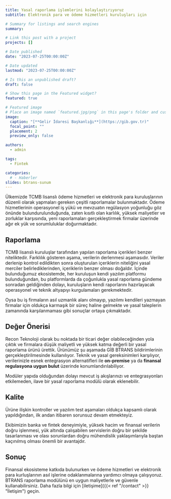 ```yaml
---
title: Yasal raporlama işlemlerini kolaylaştırıyoruz
subtitle: Elektronik para ve ödeme hizmetleri kuruluşları için

# Summary for listings and search engines
summary:

# Link this post with a project
projects: []

# Date published
date: "2023-07-25T00:00:00Z"

# Date updated
lastmod: "2023-07-25T00:00:00Z"

# Is this an unpublished draft?
draft: false

# Show this page in the Featured widget?
featured: true

# Featured image
# Place an image named `featured.jpg/png` in this page's folder and customize its options here.
image:
  caption: "[**Gelir İdaresi Başkanlığı**](https://gib.gov.tr)"
  focal_point: ""
  placement: 2
  preview_only: false

authors:
  - admin

tags:
  - Fintek

categories:
  # - Haberler
slides: btrans-sunum
---
```


Ülkemizde TCMB lisanslı ödeme hizmetleri ve elektronik para kuruluşlarının düzenli olarak yapmaları gereken çeşitli raporlamalar bulunmaktadır.
Ödeme hizmetlerinin operasyonel iş yükü ve mevzuatın regülasyon yoğunluğu göz önünde bulundurulunduğunda, zaten kısıtlı olan karlılık, yüksek maliyetler ve zorluklar karşısında, yeni raporlamaları gerçekleştirmek firmalar üzerinde ağır ek yük ve sorumluluklar doğurmaktadır.

## Raporlama

TCMB lisanslı kuruluşlar tarafından yapılan raporlama içerikleri benzer niteliktedir. Farklılık gösteren aşama, verilerin derlenmesi aşamasıdır. Veriler derlenip kontrol edildikten sonra oluşturulan içeriklerin niteliğini yasal merciler belirlediklerinden, içeriklerin benzer olması doğaldır. İçinde bulunduğumuz ekosistemde, her kuruluşun kendi yazılım platformu bulunduğundan, bu platformlarda da çoğunlukla yasal raporlama gündeme sonradan geldiğinden dolayı, kuruluşların kendi raporlarını hazırlayacak operasyonel ve teknik altyapıyı kurgulamaları gerekmektedir.

Oysa bu iş firmaların asıl uzmanlık alanı olmayıp, yazılımı kendileri yazmayan firmalar için oldukça karmaşık bir süreç haline gelmekte ve yasal taleplerin zamanında karşılanmaması gibi sonuçlar ortaya çıkmaktadır.

## Değer Önerisi

Recon Teknoloji olarak bu noktada bir ticari değer olabileceğinden yola çıktık ve firmalara düşük maliyetli ve yüksek katma değerli bir yasal raporlama ürünü ürettik. Ürünümüz şu aşamada GİB BTRANS bildirimlerinin gerçekleştirilmesinde kullanılıyor. Teknik ve yasal gereksinimleri karşılıyor, verilerinizle esnek entegrasyon alternatifleri ile **on-premise** ya da **finansal regulasyona uygun bulut** üzerinde konumlandırılabiliyor.

Modüler yapıda olduğundan dolayı mevcut iş akışlarınızı ve entegrasyonları etkilemeden, ilave bir yasal raporlama modülü olarak eklenebilir.

## Kalite

Ürüne ilişkin kontroller ve yazılım test aşamaları oldukça kapsamlı olarak yapıldığından, ilk andan itibaren sorunsuz devam etmekteyiz.

Ekibimizin banka ve fintek deneyimiyle, yüksek hacim ve finansal verilerin doğru işlenmesi, yük altında çalışabilen servislerin doğru bir şekilde tasarlanması ve olası sorunlardan doğru mühendislik yaklaşımlarıyla baştan kaçınılmış olması önemli bir avantajdır.

## Sonuç

Finansal ekosisteme katkıda bulunurken ve ödeme hizmetleri ve elektronik para kurluşlarının asıl işlerine odaklanmalarına yardımcı olmaya çalışıyoruz. BTRANS raporlama modülünü en uygun maliyetlerle ve güvenle kullanabilirsiniz. Daha fazla bilgi için [iletişime]({{< ref "/contact" >}} "İletişim") geçin.
